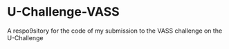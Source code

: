 # U-Challenge-VASS
A respo9sitory for the code of my submission to the VASS challenge on the U-Challenge 
